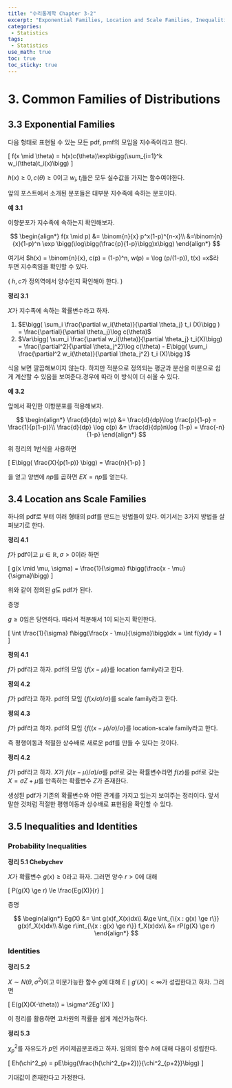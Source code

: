 ```yaml
---
title: "수리통계학 Chapter 3-2"
excerpt: "Exponential Families, Location and Scale Families, Inequalities and Identities"
categories:
 - Statistics
tags:
 - Statistics       
use_math: true
toc: true
toc_sticky: true
---
```


# 3. Common Families of Distributions

## 3.3 Exponential Families

다음 형태로 표현될 수 있는 모든 pdf, pmf의 모임을 지수족이라고 한다.

\[
 f(x \mid \theta) = h(x)c(\theta)\exp\bigg(\sum_{i=1}^k w_i(\theta)t_i(x)\bigg)
\]

$h(x) \ge 0, c(\theta) \ge 0$이고 $w_i, t_i$들은 모두 실수값을 가지는 함수여야한다.

앞의 포스트에서 소개된 분포들은 대부분 지수족에 속하는 분포이다.

**예 3.1**

이항분포가 지수족에 속하는지 확인해보자.

$$
\begin{align*}
  f(x \mid p) &= \binom{n}{x} p^x(1-p)^{n-x}\\
  &=\binom{n}{x}(1-p)^n \exp \bigg(\log\bigg(\frac{p}{1-p}\bigg)x\bigg) 
\end{align*}
$$

여기서 $h(x) = \binom{n}{x}, c(p) = (1-p)^n, w(p) = \log (p/(1-p)), t(x) =x$라 두면 지수족임을 확인할 수 있다.

$($ $h,c$가 정의역에서 양수인지 확인해야 한다. $)$

**정리 3.1**

$X$가 지수족에 속하는 확률변수라고 하자. 

1. $E\bigg( \sum_i \frac{\partial w_i(\theta)}{\partial \theta_j} t_i (X)\bigg ) = \frac{\partial}{\partial \theta_j}\log c(\theta)$
2. $Var\bigg( \sum_i \frac{\partial w_i(\theta)}{\partial \theta_j} t_i(X)\bigg) = \frac{\partial^2}{\partial \theta_j^2}\log c(\theta) - E\bigg( \sum_i \frac{\partial^2 w_i(\theta)}{\partial \theta_j^2} t_i (X)\bigg )$

식을 보면 깔끔해보이지 않는다. 하지만 적분으로 정의되는 평균과 분산을 미분으로 쉽게 계산할 수 있음을 보여준다.경우에 따라 이 방식이 더 쉬울 수 있다.

**예 3.2**

앞에서 확인한 이항분포를 적용해보자.

$$
\begin{align*}
\frac{d}{dp} w(p) &= \frac{d}{dp}\log \frac{p}{1-p} = \frac{1}{p(1-p)}\\
\frac{d}{dp} \log c(p) &= \frac{d}{dp}n\log (1-p) = \frac{-n}{1-p}
\end{align*}
$$

위 정리의 1번식을 사용하면 

\[
 E\bigg( \frac{X}{p(1-p)} \bigg) = \frac{n}{1-p}
\]

을 얻고 양변에 $np$를 곱하면 $EX = np$를 얻는다.

## 3.4 Location ans Scale Families

하나의 pdf로 부터 여러 형태의 pdf를 만드는 방법들이 있다. 여기서는 3가지 방법을 살펴보기로 한다. 

**정리 4.1**

$f$가 pdf이고 $\mu \in \mathbb R, \sigma > 0$이라 하면 

\[
 g(x \mid \mu, \sigma) = \frac{1}{\sigma} f\bigg(\frac{x - \mu}{\sigma}\bigg)
\]

위와 같이 정의된 $g$도 pdf가 된다.

증명

$g \ge 0$임은 당연하다. 따라서 적분해서 1이 되는지 확인한다.

\[
 \int \frac{1}{\sigma} f\bigg(\frac{x - \mu}{\sigma}\bigg)dx = \int f(y)dy = 1
\]

**정의 4.1**

$f$가 pdf라고 하자. pdf의 모임 $\{f(x - \mu)\}$를 location family라고 한다.

**정의 4.2**

$f$가 pdf라고 하자. pdf의 모임 $\{f(x/\sigma)/\sigma\}$를 scale family라고 한다.

**정의 4.3**

$f$가 pdf라고 하자. pdf의 모임 $\{f((x - \mu)/\sigma)/\sigma\}$를 location-scale family라고 한다.

즉 평행이동과 적절한 상수배로 새로운 pdf를 만들 수 있다는 것이다.

**정리 4.2**

$f$가 pdf라고 하자.  $X$가 $f((x-\mu)/\sigma)/\sigma$를 pdf로 갖는 확률변수라면 $f(z)$를 pdf로 갖는 $X = \sigma Z + \mu$를 만족하는 확률변수 $Z$가 존재한다. 

생성된 pdf가 기존의 확률변수와 어떤 관계를 가지고 있는지 보여주는 정리이다. 앞서 말한 것처럼 적절한 평행이동과 상수배로 표현됨을 확인할 수 있다.

## 3.5 Inequalities and Identities

### Probability Inequalities

**정리 5.1 Chebychev**

$X$가 확률변수 $g(x) \ge 0$라고 하자. 그러면 양수 $r > 0$에 대해

\[
 P(g(X) \ge r) \le \frac{Eg(X)}{r}
\]

증명 

$$
\begin{align*}
    Eg(X) &= \int g(x)f_X(x)dx\\
    &\ge \int_{\{x : g(x) \ge r\}} g(x)f_X(x)dx\\
    &\ge r\int_{\{x : g(x) \ge r\}} f_X(x)dx\\
    &= rP(g(X) \ge r)
\end{align*}
$$

### Identities

**정리 5.2**

$X \sim N(\theta, \sigma^2)$이고 미분가능한 함수 $g$에 대해 $E\mid g'(X)\mid < \infty$가 성립한다고 하자. 그러면

\[
 E(g(X)(X-\theta)) = \sigma^2Eg'(X)
\]

이 정리를 활용하면 고차원의 적률을 쉽게 계산가능하다.

**정리 5.3**

$\chi^2_p$를 자유도가 $p$인 카이제곱분포라고 하자. 임의의 함수 $h$에 대해 다음이 성립한다. 

\[
 Eh(\chi^2_p) = pE\bigg(\frac{h(\chi^2_{p+2})}{\chi^2_{p+2}}\bigg)
\]

기대값이 존재한다고 가정한다.